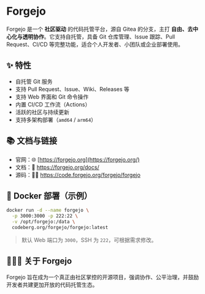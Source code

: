 # Forgejo

Forgejo 是一个 **社区驱动** 的代码托管平台，源自 Gitea 的分支，主打 **自由、去中心化与透明协作**。它支持自托管，具备 Git 仓库管理、Issue 跟踪、Pull Request、CI/CD 等完整功能，适合个人开发者、小团队或企业部署使用。

## ✨ 特性

- 自托管 Git 服务
- 支持 Pull Request、Issue、Wiki、Releases 等
- 支持 Web 界面和 Git 命令操作
- 内置 CI/CD 工作流（Actions）
- 活跃的社区与持续更新
- 支持多架构部署（`amd64` / `arm64`）

## 📚 文档与链接

- 官网：🌐 [https://forgejo.org](https://forgejo.org/)
- 文档：📘 https://forgejo.org/docs/
- 源码：🧑‍💻 https://code.forgejo.org/forgejo/forgejo

## 🐳 Docker 部署（示例）

```bash
docker run -d --name forgejo \
  -p 3000:3000 -p 222:22 \
  -v /opt/forgejo:/data \
  codeberg.org/forgejo/forgejo:latest
```

> 默认 Web 端口为 `3000`，SSH 为 `222`，可根据需求修改。

## 🧑‍🤝‍🧑 关于 Forgejo

Forgejo 旨在成为一个真正由社区掌控的开源项目，强调协作、公平治理，并鼓励开发者共建更加开放的代码托管生态。
